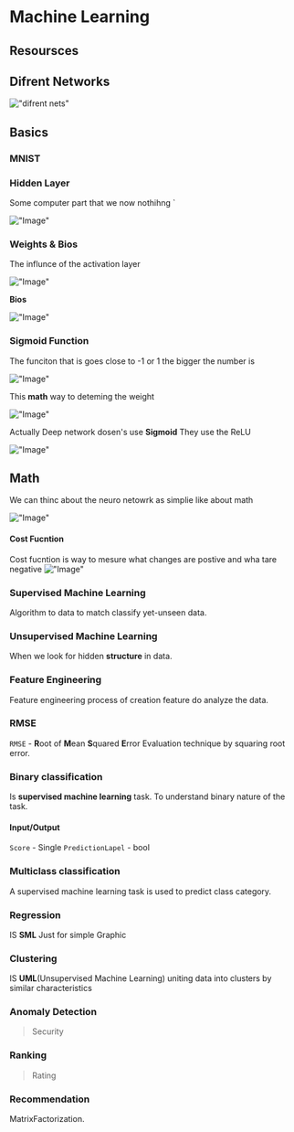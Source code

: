 # Machine Learning

## Resoursces

## Difrent Networks

!["difrent nets"](Res/Comparison_image_neural_networks.svg.png)

## Basics

### MNIST

### Hidden Layer

Some computer part that we now nothihng             `               

!["Image"](Res/ML/Img1.png)

### Weights & Bios

The influnce of the activation layer

!["Image"](Res/ML/Img2.png)

**Bios**

!["Image"](Res/ML/Img7.png)


### Sigmoid Function

The funciton that is goes close to -1 or 1 
the bigger the number is 

!["Image"](Res/ML/Img4.png)

This **math** way  to deteming the weight

!["Image"](Res/ML/Img3.png)

Actually Deep network dosen's use **Sigmoid** They use the ReLU

!["Image"](Res/ML/Img6.png)

## Math 

We can thinc about the neuro netowrk as simplie like about math

!["Image"](Res/ML/Img5.png)


#### Cost Fucntion

Cost fucntion is way to mesure what changes are postive and wha tare negative
!["Image"](Res/ML/Img8.png)

### Supervised Machine Learning

Algorithm to data to match classify yet-unseen data.

### Unsupervised Machine Learning

When we look for hidden **structure** in data.

### Feature Engineering

Feature engineering process of creation feature do analyze the data.

### RMSE

`RMSE` - **R**oot of **M**ean **S**quared **E**rror
Evaluation technique by squaring root error.

### Binary classification

Is **supervised machine learning** task. To understand binary nature of the task.

#### Input/Output

`Score` - Single
`PredictionLapel` - bool

### Multiclass classification

A supervised machine learning task is used to predict class category.

### Regression

IS **SML** Just for simple Graphic

 ### Clustering

IS **UML**(Unsupervised Machine Learning) uniting data into clusters by similar characteristics

### Anomaly Detection

>Security

### Ranking

>Rating

### Recommendation

MatrixFactorization.
